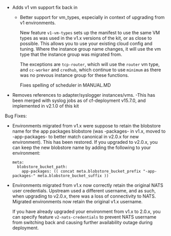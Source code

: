 - Adds v1 vm support fix back in

  - Better support for vm_types, especially in context of upgrading from v1 environments.

    New feature `v1-vm-types` sets up the manifest to use the same VM types as was used in the v1.x versions of the kit, or as close to possible.  This allows you to use your existing cloud config and tuning.  Where the instance group name changes, it will use the vm type that the instance group was migrated from.

    The exceptions are `tcp-router`, which will use the `router` vm type, and `cc-worker` and `credhub`, which continue to use `minimum` as there was no prevous instance group for these functions.

    Fixes spelling of scheduler in MANUAL.MD

- Removes references to adapter/syslogger instances/vms.
   -This has been merged with syslog jobs as of cf-deployment v15.7.0, and implemented in v2.1.0 of this kit

Bug Fixes:

* Environments migrated from v1.x were suppose to retain the blobstore name
  for the app packages blobstore (was <prefix>-packages-<unique-id> in v1.x,
  moved to <prefix>-app-packages-<unique-id> to better match canonical in
  v2.0.x for new environment).  This has been restored.  If you upgraded to
  v2.0.x, you can keep the new blobstore name by adding the following to your
  environment:

  ```
  meta:
    blobstore_bucket_path:
      app-packages: (( concat meta.blobstore_bucket_prefix "-app-packages-" meta.blobstore_bucket_suffix ))
  ```

* Environments migrated from v1.x now correctly retain the original NATS user
  credentials.  Upstream used a different username, and as such, when
  upgrading to v2.0.x, there was a loss of connectivity to NATS.  Migrated
  environments now retain the original v1.x username.

  If you have already upgraded your environment from v1.x to 2.0.x, you can
  specify feature `v2-nats-credentials` to prevent NATS username from
  switching back and causing further availability outage during deployment.
